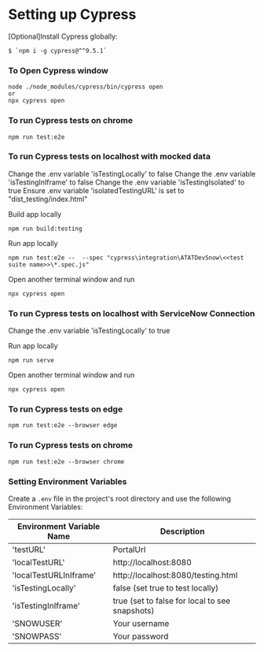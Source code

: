 # Setting up Cypress

[Optional]Install Cypress globally:

```
$ `npm i -g cypress@^^9.5.1`
```

### To Open Cypress window

```
node ./node_modules/cypress/bin/cypress open
or
npx cypress open

```

### To run Cypress tests on chrome

```
npm run test:e2e
```

### To run Cypress tests on localhost with mocked data
Change the .env variable 'isTestingLocally' to false
Change the .env variable 'isTestingInIframe' to false
Change the .env variable 'isTestingIsolated' to true
Ensure .env variable 'isolatedTestingURL' is set to "dist_testing/index.html"

Build app locally
```
npm run build:testing
```

Run app locally
```
npm run test:e2e --  --spec "cypress\integration\ATATDevSnow\<<test suite name>>\*.spec.js"
```

Open another terminal window and run 

```
npx cypress open
```

### To run Cypress tests on localhost with ServiceNow Connection
Change the .env variable 'isTestingLocally' to true

Run app locally
```
npm run serve
```

Open another terminal window and run 

```
npx cypress open
```

### To run Cypress tests on edge

```
npm run test:e2e --browser edge
```

### To run Cypress tests on chrome

```
npm run test:e2e --browser chrome
```

### Setting Environment Variables

Create a `.env` file in the project's root directory and use the following Environment Variables:

| Environment Variable Name   | Description                                       |
| --------------------------- | ------------------------------------------------- |
| 'testURL'                   | PortalUrl                                         |
| 'localTestURL'              | http://localhost:8080                             |
| 'localTestURLInIframe'      | http://localhost:8080/testing.html                |
| 'isTestingLocally'          | false (set true to test locally)                  |
| 'isTestingInIframe'         | true (set to false for local to see snapshots)    |
| 'SNOWUSER'                  | Your username                                     |
| 'SNOWPASS'                  | Your password                                     |

```

```

